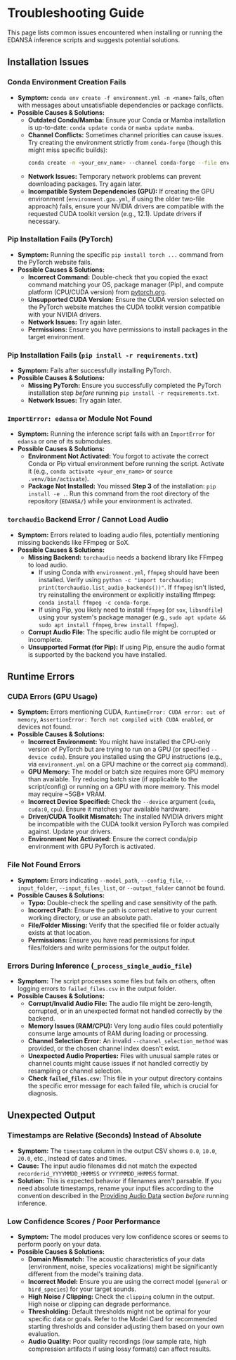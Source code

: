 # Troubleshooting Guide

This page lists common issues encountered when installing or running the EDANSA inference scripts and suggests potential solutions.

## Installation Issues

### Conda Environment Creation Fails

*   **Symptom:** `conda env create -f environment.yml -n <name>` fails, often with messages about unsatisfiable dependencies or package conflicts.
*   **Possible Causes & Solutions:**
    *   **Outdated Conda/Mamba:** Ensure your Conda or Mamba installation is up-to-date: `conda update conda` or `mamba update mamba`.
    *   **Channel Conflicts:** Sometimes channel priorities can cause issues. Try creating the environment strictly from `conda-forge` (though this might miss specific builds):
        ```bash
        conda create -n <your_env_name> --channel conda-forge --file environment.yml 
        ```
    *   **Network Issues:** Temporary network problems can prevent downloading packages. Try again later.
    *   **Incompatible System Dependencies (GPU):** If creating the GPU environment (`environment.gpu.yml`, if using the older two-file approach) fails, ensure your NVIDIA drivers are compatible with the requested CUDA toolkit version (e.g., 12.1). Update drivers if necessary.

### Pip Installation Fails (PyTorch)

*   **Symptom:** Running the specific `pip install torch ...` command from the PyTorch website fails.
*   **Possible Causes & Solutions:**
    *   **Incorrect Command:** Double-check that you copied the exact command matching your OS, package manager (Pip), and compute platform (CPU/CUDA version) from [pytorch.org](https://pytorch.org/get-started/locally/).
    *   **Unsupported CUDA Version:** Ensure the CUDA version selected on the PyTorch website matches the CUDA toolkit version compatible with your NVIDIA drivers.
    *   **Network Issues:** Try again later.
    *   **Permissions:** Ensure you have permissions to install packages in the target environment.

### Pip Installation Fails (`pip install -r requirements.txt`)

*   **Symptom:** Fails after successfully installing PyTorch.
*   **Possible Causes & Solutions:**
    *   **Missing PyTorch:** Ensure you successfully completed the PyTorch installation step *before* running `pip install -r requirements.txt`.
    *   **Network Issues:** Try again later.

### `ImportError: edansa` or Module Not Found

*   **Symptom:** Running the inference script fails with an `ImportError` for `edansa` or one of its submodules.
*   **Possible Causes & Solutions:**
    *   **Environment Not Activated:** You forgot to activate the correct Conda or Pip virtual environment before running the script. Activate it (e.g., `conda activate <your_env_name>` or `source .venv/bin/activate`).
    *   **Package Not Installed:** You missed **Step 3** of the installation: `pip install -e .`. Run this command from the root directory of the repository (`EDANSA/`) while your environment is activated.

### `torchaudio` Backend Error / Cannot Load Audio

*   **Symptom:** Errors related to loading audio files, potentially mentioning missing backends like FFmpeg or SoX.
*   **Possible Causes & Solutions:**
    *   **Missing Backend:** `torchaudio` needs a backend library like FFmpeg to load audio. 
        *   If using Conda with `environment.yml`, `ffmpeg` should have been installed. Verify using `python -c "import torchaudio; print(torchaudio.list_audio_backends())"`. If `ffmpeg` isn't listed, try reinstalling the environment or explicitly installing ffmpeg: `conda install ffmpeg -c conda-forge`.
        *   If using Pip, you likely need to install `ffmpeg` (or `sox`, `libsndfile`) using your system's package manager (e.g., `sudo apt update && sudo apt install ffmpeg`, `brew install ffmpeg`).
    *   **Corrupt Audio File:** The specific audio file might be corrupted or incomplete.
    *   **Unsupported Format (for Pip):** If using Pip, ensure the audio format is supported by the backend you have installed.

## Runtime Errors

### CUDA Errors (GPU Usage)

*   **Symptom:** Errors mentioning CUDA, `RuntimeError: CUDA error: out of memory`, `AssertionError: Torch not compiled with CUDA enabled`, or devices not found.
*   **Possible Causes & Solutions:**
    *   **Incorrect Environment:** You might have installed the CPU-only version of PyTorch but are trying to run on a GPU (or specified `--device cuda`). Ensure you installed using the GPU instructions (e.g., via `environment.yml` on a GPU machine or the correct `pip` command).
    *   **GPU Memory:** The model or batch size requires more GPU memory than available. Try reducing batch size (if applicable to the script/config) or running on a GPU with more memory. This model may require ~5GB+ VRAM.
    *   **Incorrect Device Specified:** Check the `--device` argument (`cuda`, `cuda:0`, `cpu`). Ensure it matches your available hardware.
    *   **Driver/CUDA Toolkit Mismatch:** The installed NVIDIA drivers might be incompatible with the CUDA toolkit version PyTorch was compiled against. Update your drivers.
    *   **Environment Not Activated:** Ensure the correct conda/pip environment with GPU PyTorch is activated.

### File Not Found Errors

*   **Symptom:** Errors indicating `--model_path`, `--config_file`, `--input_folder`, `--input_files_list`, or `--output_folder` cannot be found.
*   **Possible Causes & Solutions:**
    *   **Typo:** Double-check the spelling and case sensitivity of the path.
    *   **Incorrect Path:** Ensure the path is correct relative to your current working directory, or use an absolute path.
    *   **File/Folder Missing:** Verify that the specified file or folder actually exists at that location.
    *   **Permissions:** Ensure you have read permissions for input files/folders and write permissions for the output folder.

### Errors During Inference (`_process_single_audio_file`)

*   **Symptom:** The script processes some files but fails on others, often logging errors to `failed_files.csv` in the output folder.
*   **Possible Causes & Solutions:**
    *   **Corrupt/Invalid Audio File:** The audio file might be zero-length, corrupted, or in an unexpected format not handled correctly by the backend.
    *   **Memory Issues (RAM/CPU):** Very long audio files could potentially consume large amounts of RAM during loading or processing.
    *   **Channel Selection Error:** An invalid `--channel_selection_method` was provided, or the chosen channel index doesn't exist.
    *   **Unexpected Audio Properties:** Files with unusual sample rates or channel counts might cause issues if not handled correctly by resampling or channel selection.
    *   **Check `failed_files.csv`:** This file in your output directory contains the specific error message for each failed file, which is crucial for diagnosis.

## Unexpected Output

### Timestamps are Relative (Seconds) Instead of Absolute

*   **Symptom:** The `timestamp` column in the output CSV shows `0.0`, `10.0`, `20.0`, etc., instead of dates and times.
*   **Cause:** The input audio filenames did not match the expected `recorderid_YYYYMMDD_HHMMSS` or `YYYYMMDD_HHMMSS` format.
*   **Solution:** This is expected behavior if filenames aren't parsable. If you need absolute timestamps, rename your input files according to the convention described in the [Providing Audio Data](./using_pretrained_model/providing_audio_data.md#recommended-timestamp-formats-in-filename) section *before* running inference.

### Low Confidence Scores / Poor Performance

*   **Symptom:** The model produces very low confidence scores or seems to perform poorly on your data.
*   **Possible Causes & Solutions:**
    *   **Domain Mismatch:** The acoustic characteristics of your data (environment, noise, species vocalizations) might be significantly different from the model's training data.
    *   **Incorrect Model:** Ensure you are using the correct model (`general` or `bird_species`) for your target sounds.
    *   **High Noise / Clipping:** Check the `clipping` column in the output. High noise or clipping can degrade performance.
    *   **Thresholding:** Default thresholds might not be optimal for your specific data or goals. Refer to the Model Card for recommended starting thresholds and consider adjusting them based on your own evaluation.
    *   **Audio Quality:** Poor quality recordings (low sample rate, high compression artifacts if using lossy formats) can affect results.
